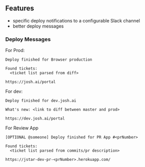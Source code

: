 ## Features

* specific deploy notifications to a configurable Slack channel
* better deploy messages


### Deploy Messages

For Prod:
```
Deploy finished for Browser production

Found tickets:
  <ticket list parsed from diff>

https://josh.ai/portal
```

For dev:
```
Deploy finished for dev.josh.ai

What's new: <link to diff between master and prod>

https://dev.josh.ai/portal
```

For Review App
```
[OPTIONAL @someone] Deploy finished for PR App #<prNumber>

Found tickets:
  <ticket list parsed from commits/pr description>

https://jstar-dev-pr-<prNumber>.herokuapp.com/
```
